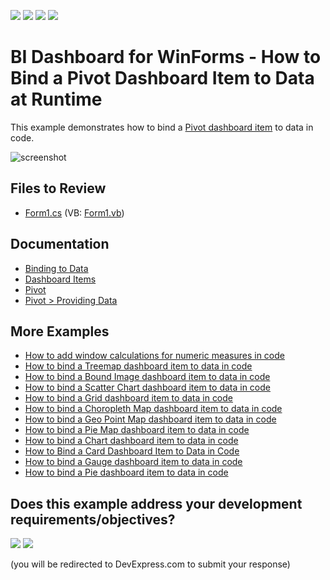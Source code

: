 <!-- default badges list -->
![](https://img.shields.io/endpoint?url=https://codecentral.devexpress.com/api/v1/VersionRange/128580956/24.2.1%2B)
[![](https://img.shields.io/badge/Open_in_DevExpress_Support_Center-FF7200?style=flat-square&logo=DevExpress&logoColor=white)](https://supportcenter.devexpress.com/ticket/details/E4772)
[![](https://img.shields.io/badge/📖_How_to_use_DevExpress_Examples-e9f6fc?style=flat-square)](https://docs.devexpress.com/GeneralInformation/403183)
[![](https://img.shields.io/badge/💬_Leave_Feedback-feecdd?style=flat-square)](#does-this-example-address-your-development-requirementsobjectives)
<!-- default badges end -->
# BI Dashboard for WinForms - How to Bind a Pivot Dashboard Item to Data at Runtime

This example demonstrates how to bind a [Pivot dashboard item](https://docs.devexpress.com/Dashboard/15266) to data in code.

![screenshot](/images/screenshot.png)

## Files to Review

* [Form1.cs](./CS/Dashboard_CreatePivot/Form1.cs) (VB: [Form1.vb](./VB/Dashboard_CreatePivot/Form1.vb))

## Documentation

- [Binding to Data](https://docs.devexpress.com/Dashboard/116771) 
- [Dashboard Items](https://docs.devexpress.com/Dashboard/116521)
- [Pivot](https://docs.devexpress.com/Dashboard/15266)
- [Pivot > Providing Data](https://docs.devexpress.com/Dashboard/15456)

## More Examples 

* [How to add window calculations for numeric measures in code](https://github.com/DevExpress-Examples/winforms-dashboard-window-calculation-example) 
* [How to bind a Treemap dashboard item to data in code](https://github.com/DevExpress-Examples/how-to-bind-a-treemap-dashboard-item-to-data-in-code-t429531)
* [How to bind a Bound Image dashboard item to data in code](https://github.com/DevExpress-Examples/how-to-bind-a-bound-image-dashboard-item-to-data-in-code-t382366)
* [How to bind a Scatter Chart dashboard item to data in code](https://github.com/DevExpress-Examples/how-to-bind-a-scatter-chart-dashboard-item-to-data-in-code-t306222)
* [How to bind a Grid dashboard item to data in code](https://github.com/DevExpress-Examples/how-to-create-a-new-dashboard-add-a-grid-dashboard-item-to-it-and-bind-it-to-data-in-code-e4768)
* [How to bind a Choropleth Map dashboard item to data in code](https://github.com/DevExpress-Examples/how-to-bind-a-choropleth-map-dashboard-item-to-data-in-code-e5010)
* [How to bind a Geo Point Map dashboard item to data in code](https://github.com/DevExpress-Examples/how-to-bind-a-geo-point-map-dashboard-item-to-data-in-code-e5036)
* [How to bind a Pie Map dashboard item to data in code](https://github.com/DevExpress-Examples/how-to-bind-a-pie-map-dashboard-item-to-data-in-code-t119627)
* [How to bind a Chart dashboard item to data in code](https://github.com/DevExpress-Examples/how-to-bind-a-chart-dashboard-item-to-data-in-code-e4767)
* [How to Bind a Card Dashboard Item to Data in Code](https://github.com/DevExpress-Examples/how-to-bind-a-card-dashboard-item-to-data-in-code) 
* [How to bind a Gauge dashboard item to data in code](https://github.com/DevExpress-Examples/how-to-bind-a-gauge-dashboard-item-to-data-in-code-e4771)
* [How to bind a Pie dashboard item to data in code](https://github.com/DevExpress-Examples/how-to-bind-a-pie-dashboard-item-to-data-in-code-e4769)

<!-- feedback -->
## Does this example address your development requirements/objectives?

[<img src="https://www.devexpress.com/support/examples/i/yes-button.svg"/>](https://www.devexpress.com/support/examples/survey.xml?utm_source=github&utm_campaign=winforms-dashboard-bind-pivot-item-to-data-in-code&~~~was_helpful=yes) [<img src="https://www.devexpress.com/support/examples/i/no-button.svg"/>](https://www.devexpress.com/support/examples/survey.xml?utm_source=github&utm_campaign=winforms-dashboard-bind-pivot-item-to-data-in-code&~~~was_helpful=no)

(you will be redirected to DevExpress.com to submit your response)
<!-- feedback end -->
